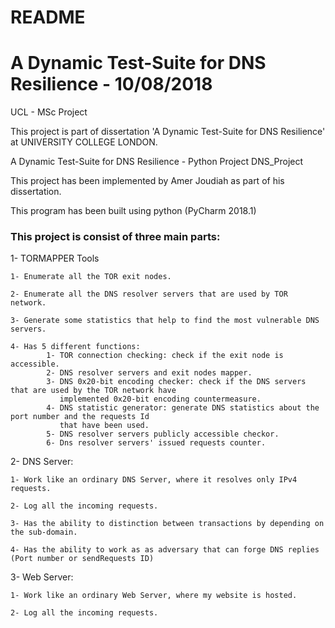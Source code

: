 # README #

# A Dynamic Test-Suite for DNS Resilience - 10/08/2018

UCL - MSc Project

This project is part of dissertation 'A Dynamic Test-Suite for DNS Resilience' at UNIVERSITY COLLEGE LONDON.

A Dynamic Test-Suite for DNS Resilience - Python Project DNS_Project

This project has been implemented by Amer Joudiah as part of his dissertation.

This program has been built using python (PyCharm 2018.1)


### This project is consist of three main parts: ###

1- TORMAPPER Tools

    1- Enumerate all the TOR exit nodes.

    2- Enumerate all the DNS resolver servers that are used by TOR network.

    3- Generate some statistics that help to find the most vulnerable DNS servers.

    4- Has 5 different functions:
            1- TOR connection checking: check if the exit node is accessible.
            2- DNS resolver servers and exit nodes mapper.
            3- DNS 0x20-bit encoding checker: check if the DNS servers that are used by the TOR network have
               implemented 0x20-bit encoding countermeasure.
            4- DNS statistic generator: generate DNS statistics about the port number and the requests Id
               that have been used.
            5- DNS resolver servers publicly accessible checkor.
            6- Dns resolver servers' issued requests counter.

2- DNS Server:

    1- Work like an ordinary DNS Server, where it resolves only IPv4 requests.

    2- Log all the incoming requests.

    3- Has the ability to distinction between transactions by depending on the sub-domain.

    4- Has the ability to work as as adversary that can forge DNS replies (Port number or sendRequests ID)

3- Web Server:

    1- Work like an ordinary Web Server, where my website is hosted.

    2- Log all the incoming requests.

